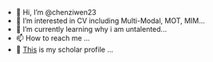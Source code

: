 - 👋 Hi, I’m @chenziwen23
- 👀 I’m interested in CV including Multi-Modal, MOT, MIM...
- 🌱 I’m currently learning why i am untalented...
- 📫 How to reach me ...
- 💞️ [This](https://scholar.google.com/citations?hl=zh-CN&user=ud7nhygAAAAJ) is my scholar profile ...

<!---
chenziwen23/chenziwen23 is a ✨ special ✨ repository because its `README.md` (this file) appears on your GitHub profile.
You can click the Preview link to take a look at your changes.
Please take care of it.
--->
